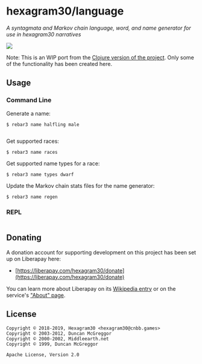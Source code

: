 # hexagram30/language

*A syntagmata and Markov chain language, word, and name generator for use in hexagram30 narratives*

[![][logo]][logo-large]


Note: This is an WIP port from the [Clojure version of the project](../../tree/clojure).
Only some of the functionality has been created here.

## Usage


### Command Line

Generate a name:

```
$ rebar3 name halfling male
```
```

```

Get supported races:

```
$ rebar3 name races
```

Get supported name types for a race:

```
$ rebar3 name types dwarf
```

Update the Markov chain stats files for the name generator:

```
$ rebar3 name regen
```

### REPL



```lisp

```


## Donating

A donation account for supporting development on this project has been set up
on Liberapay here:

* [https://liberapay.com/hexagram30/donate](https://liberapay.com/hexagram30/donate)

You can learn more about Liberapay on its [Wikipedia entry][libera-wiki] or on the
service's ["About" page][libera-about].

[libera-wiki]: https://en.wikipedia.org/wiki/Liberapay
[libera-about]: https://liberapay.com/about/


## License

```
Copyright © 2018-2019, Hexagram30 <hexagram30@cnbb.games>
Copyright © 2003-2012, Duncan McGreggor
Copyright © 2000-2002, Middleearth.net
Copyright © 1999, Duncan McGreggor

Apache License, Version 2.0
```

<!-- Named page links below: /-->

[logo]: https://raw.githubusercontent.com/hexagram30/resources/master/branding/logo/h30-logo-2-long-with-text-x695.png
[logo-large]: https://raw.githubusercontent.com/hexagram30/resources/master/branding/logo/h30-logo-2-long-with-text-x3440.png
[map]: https://raw.githubusercontent.com/hexagram30/map/master/resources/planets/001-mercator-altitude-small.jpg
[map-large]: https://raw.githubusercontent.com/hexagram30/map/master/resources/planets/001-mercator-altitude.jpg
